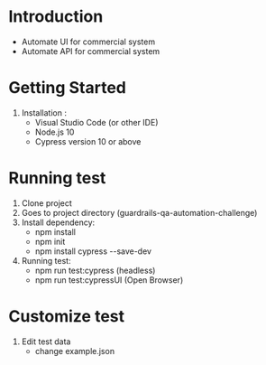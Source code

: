 # Introduction 
- Automate UI for commercial system
- Automate API for commercial system

# Getting Started
1.	Installation :
    - Visual Studio Code (or other IDE)
    - Node.js 10 
    - Cypress version 10 or above

# Running test
1. Clone project
2. Goes to project directory (guardrails-qa-automation-challenge)
3. Install dependency:
    - npm install
    - npm init
    - npm install cypress --save-dev
4. Running test:
    - npm run test:cypress (headless)
    - npm run test:cypressUI (Open Browser)

# Customize test
1. Edit test data 
    - change example.json
